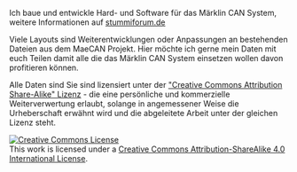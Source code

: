 Ich baue und entwickle Hard- und Software für das Märklin CAN System, weitere Informationen auf  <a href="https://www.stummiforum.de/posting.php?mode=post&f=7#preview"> stummiforum.de </a>

Viele Layouts sind Weiterentwicklungen oder Anpassungen an bestehenden Dateien aus dem MaeCAN Projekt.
Hier möchte ich gerne mein Daten mit euch Teilen damit alle die das Märklin CAN System einsetzen wollen davon profitieren können.

Alle Daten sind Sie sind lizensiert unter der <a href="https://creativecommons.org/licenses/by-sa/4.0/de">"Creative Commons Attribution Share-Alike" Lizenz</a> - die eine persönliche und kommerzielle Weiterverwertung erlaubt, solange in angemessener Weise die Urheberschaft erwähnt wird und die abgeleitete Arbeit unter der gleichen Lizenz steht.




<a rel="license" href="http://creativecommons.org/licenses/by-sa/4.0/"><img alt="Creative Commons License" style="border-width:0" src="https://i.creativecommons.org/l/by-sa/4.0/88x31.png" /></a><br />This work is licensed under a <a rel="license" href="http://creativecommons.org/licenses/by-sa/4.0/">Creative Commons Attribution-ShareAlike 4.0 International License</a>.
